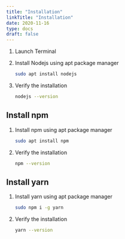 ```yaml
---
title: "Installation"
linkTitle: "Installation"
date: 2020-11-16
type: docs
draft: false
---
```


1. Launch Terminal
2. Install Nodejs using apt package manager

    ```bash
    sudo apt install nodejs
    ```
3. Verify the installation

    ```bash
    nodejs --version
    ```

Install npm
---

1. Install npm using apt package manager

    ```bash
    sudo apt install npm
    ```
2. Verify the installation

    ```bash
    npm --version
    ```

Install yarn
---

1. Install yarn using apt package manager

    ```bash
    sudo npm i -g yarn
    ```
2. Verify the installation

    ```bash
    yarn --version
    ```
